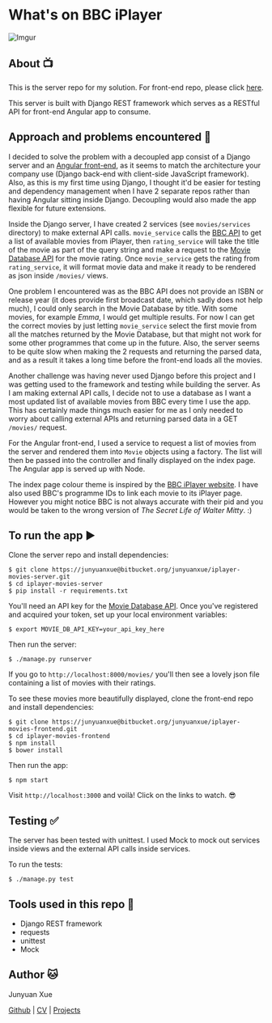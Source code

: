 # What's on BBC iPlayer

![Imgur](http://i.imgur.com/4TWmGc6.png)

## About :tv:

This is the server repo for my solution. For front-end repo, please click [here](https://bitbucket.org/junyuanxue/iplayer-movies-frontend).

This server is built with Django REST framework which serves as a RESTful API for front-end Angular app to consume.

## Approach and problems encountered :thought_balloon:

I decided to solve the problem with a decoupled app consist of a Django server and an [Angular front-end](https://bitbucket.org/junyuanxue/iplayer-movies-frontend), as it seems to match the architecture your company use (Django back-end with client-side JavaScript framework). Also, as this is my first time using Django, I thought it'd be easier for testing and dependency management when I have 2 separate repos rather than having Angular sitting inside Django. Decoupling would also made the app flexible for future extensions.

Inside the Django server, I have created 2 services (see `movies/services` directory) to make external API calls. `movie_service` calls the [BBC API](http://www.bbc.co.uk/tv/programmes/formats/films/player/episodes.json) to get a list of available movies from iPlayer, then `rating_service` will take the title of the movie as part of the query string and make a request to the [Movie Database API](https://www.themoviedb.org/documentation/api) for the movie rating. Once `movie_service` gets the rating from `rating_service`, it will format movie data and make it ready to be rendered as json inside `/movies/` views.

One problem I encountered was as the BBC API does not provide an ISBN or release year (it does provide first broadcast date, which sadly does not help much), I could only search in the Movie Database by title. With some movies, for example _Emma_, I would get multiple results. For now I can get the correct movies by just letting `movie_service` select the first movie from all the matches returned by the Movie Database, but that might not work for some other programmes that come up in the future. Also, the server seems to be quite slow when making the 2 requests and returning the parsed data, and as a result it takes a long time before the front-end loads all the movies.

Another challenge was having never used Django before this project and I was getting used to the framework and testing while building the server. As I am making external API calls, I decide not to use a database as I want a most updated list of available movies from BBC every time I use the app. This has certainly made things much easier for me as I only needed to worry about calling external APIs and returning parsed data in a GET `/movies/` request.

For the Angular front-end, I used a service to request a list of movies from the server and rendered them into `Movie` objects using a factory. The list will then be passed into the controller and finally displayed on the index page. The Angular app is served up with Node.

The index page colour theme is inspired by the [BBC iPlayer website](http://www.bbc.co.uk/iplayer/a-z/a). I have also used BBC's programme IDs to link each movie to its iPlayer page. However you might notice BBC is not always accurate with their pid and you would be taken to the wrong version of _The Secret Life of Walter Mitty_. :)

## To run the app :arrow_forward:

Clone the server repo and install dependencies:
```
$ git clone https://junyuanxue@bitbucket.org/junyuanxue/iplayer-movies-server.git
$ cd iplayer-movies-server
$ pip install -r requirements.txt
```
You'll need an API key for the [Movie Database API](https://www.themoviedb.org/documentation/api). Once you've registered and acquired your token, set up your local environment variables:
```
$ export MOVIE_DB_API_KEY=your_api_key_here
```
Then run the server:
```
$ ./manage.py runserver
```
If you go to `http://localhost:8000/movies/` you'll then see a lovely json file containing a list of movies with their ratings.

To see these movies more beautifully displayed, clone the front-end repo and install dependencies:
```
$ git clone https://junyuanxue@bitbucket.org/junyuanxue/iplayer-movies-frontend.git
$ cd iplayer-movies-frontend
$ npm install
$ bower install
```
Then run the app:
```
$ npm start
```
Visit `http://localhost:3000` and voilà! Click on the links to watch. :sunglasses:


## Testing :white_check_mark:

The server has been tested with unittest. I used Mock to mock out services inside views and the external API calls inside services.

To run the tests:
```
$ ./manage.py test
```

## Tools used in this repo :wrench:
* Django REST framework
* requests
* unittest
* Mock

## Author :cat:
Junyuan Xue

[Github](https://github.com/junyuanxue)
| [CV](https://github.com/junyuanxue/cv)
| [Projects](https://github.com/junyuanxue/cv#projects)
